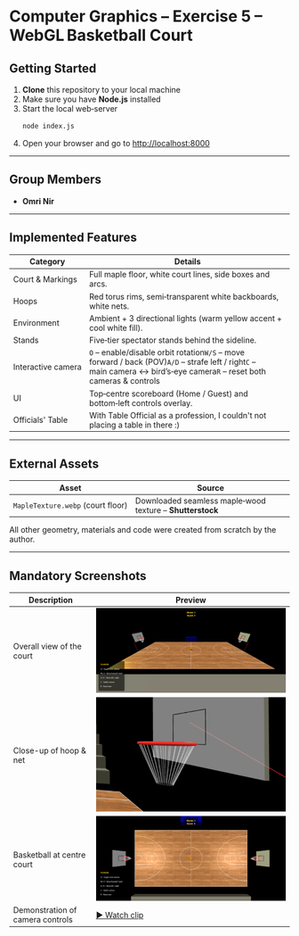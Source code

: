 # Computer Graphics – Exercise 5 – WebGL Basketball Court

## Getting Started

1. **Clone** this repository to your local machine
2. Make sure you have **Node.js** installed
3. Start the local web‑server
   ```bash
   node index.js
   ```
4. Open your browser and go to [http://localhost:8000](http://localhost:8000)

---

## Group Members

- **Omri Nir**

---

## Implemented Features

| Category           | Details                                                                                                                                                                 |
| ------------------ | ----------------------------------------------------------------------------------------------------------------------------------------------------------------------- |
| Court & Markings   | Full maple floor, white court lines, side boxes and arcs.                                                                                                               |
| Hoops              | Red torus rims, semi‑transparent white backboards, white nets.                                                                                                          |
| Environment        | Ambient + 3 directional lights (warm yellow accent + cool white fill).                                                                                                  |
| Stands             | Five‑tier spectator stands behind the sideline.                                                                                                                         |
| Interactive camera | `O` – enable/disable orbit rotation`W/S` – move forward / back (POV)`A/D` – strafe left / right`C` – main camera ↔ bird’s‑eye camera`R` – reset both cameras & controls |
| UI                 | Top‑centre scoreboard (Home / Guest) and bottom‑left controls overlay.                                                                                                  |
| Officials' Table   | With Table Official as a profession, I couldn't not placing a table in there :)                                                                                         |

---

## External Assets

| Asset                             | Source                                                    |
| --------------------------------- | --------------------------------------------------------- |
| `MapleTexture.webp` (court floor) | Downloaded seamless maple‑wood texture – **Shutterstock** |

All other geometry, materials and code were created from scratch by the author.

---

## Mandatory Screenshots

| Description                      | Preview                                   |
|----------------------------------|-------------------------------------------|
| Overall view of the court        | ![](docs/overall.png)                     |
| Close-up of hoop & net           | ![](docs/hoop_closeup.png)                |
| Basketball at centre court       | ![](docs/ball_centre.png)                 |
| Demonstration of camera controls | [▶ Watch clip](docs/Movement.mp4)         |


